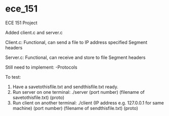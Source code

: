 # ece_151
ECE 151 Project

Added client.c and server.c

Client.c:
  Functional, can send a file to IP address specified
  Segment headers
  
Server.c:
  Functional, can receive and store to file
  Segment headers
  
Still need to implement:
  -Protocols
  
  To test:
  1. Have a savetothisfile.txt and sendthisfile.txt ready.
  2. Run server on one terminal:
    ./server (port number) (filename of savetothisfile.txt) (proto)
  3. Run client on another terminal:
    ./client (IP address e.g. 127.0.0.1 for same machine) (port number) (filename of sendthisfile.txt) (proto)
    
